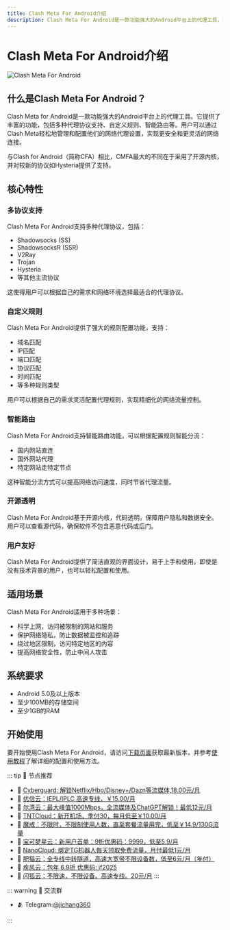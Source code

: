 ```yaml
---
title: Clash Meta For Android介绍
description: Clash Meta For Android是一款功能强大的Android平台上的代理工具，提供多种代理协议支持、自定义规则、智能路由等功能
---
```


# Clash Meta For Android介绍

![Clash Meta For Android](/assets/logo.webp "Clash Meta For Android")

## 什么是Clash Meta For Android？

Clash Meta for Android是一款功能强大的Android平台上的代理工具。它提供了丰富的功能，包括多种代理协议支持、自定义规则、智能路由等。用户可以通过Clash Meta轻松地管理和配置他们的网络代理设置，实现更安全和更灵活的网络连接。

与Clash for Android（简称CFA）相比，CMFA最大的不同在于采用了开源内核，并对较新的协议如Hysteria提供了支持。

## 核心特性

### 多协议支持

Clash Meta For Android支持多种代理协议，包括：

- Shadowsocks (SS)
- ShadowsocksR (SSR)
- V2Ray
- Trojan
- Hysteria
- 等其他主流协议

这使得用户可以根据自己的需求和网络环境选择最适合的代理协议。

### 自定义规则

Clash Meta For Android提供了强大的规则配置功能，支持：

- 域名匹配
- IP匹配
- 端口匹配
- 协议匹配
- 时间匹配
- 等多种规则类型

用户可以根据自己的需求灵活配置代理规则，实现精细化的网络流量控制。

### 智能路由

Clash Meta For Android支持智能路由功能，可以根据配置规则智能分流：

- 国内网站直连
- 国外网站代理
- 特定网站走特定节点

这种智能分流方式可以提高网络访问速度，同时节省代理流量。

### 开源透明

Clash Meta For Android基于开源内核，代码透明，保障用户隐私和数据安全。用户可以查看源代码，确保软件不包含恶意代码或后门。

### 用户友好

Clash Meta For Android提供了简洁直观的界面设计，易于上手和使用。即使是没有技术背景的用户，也可以轻松配置和使用。

## 适用场景

Clash Meta For Android适用于多种场景：

- 科学上网，访问被限制的网站和服务
- 保护网络隐私，防止数据被监控和追踪
- 绕过地区限制，访问特定地区的内容
- 提高网络安全性，防止中间人攻击

## 系统要求

- Android 5.0及以上版本
- 至少100MB的存储空间
- 至少1GB的RAM

## 开始使用

要开始使用Clash Meta For Android，请访问[下载页面](/download.md)获取最新版本，并参考[使用教程](/tutorial.md)了解详细的配置和使用方法。

::: tip 🎉 节点推荐
- 🚀 [Cyberguard: 解锁Netflix/Hbo/Disney+/Dazn等流媒体,18.00元/月](https://www.cyberguard.best/#/register?code=XsreC0T5)<br>
- 🚀 [优信云：IEPL/IPLC 高速专线，￥15.00/月](https://www.优信云.com/#/register?code=JRtE5uIV)<br>
- 🚀 [尔湾云：最大峰值1000Mbps，全流媒体及ChatGPT解锁！最低12元/月](https://erwan6.net/auth/register?code=BoObCd)<br>
- 🚀 [TNTCloud：新开机场，季付30，每月低至￥10.00/月](https://haibing822.tntvipaff.cc/#/register?code=GtjJVgml)<br>
- 🚀 [魔戒：不限时，不限制使用人数，直至套餐流量用完，低至￥14.9/130G流量](https://mojie.app/#/register?code=sSdtPtLo)<br>
- 🚀 [宝可梦星云：新用户首单：9折优惠码：9999，低至5.9/月 ](https://a.suola.link/pokemon)<br>
- 🚀 [NanoCloud: 绑定TG机器人每天领取免费流量，月付最低1元/月](https://edu.uodoo.bid/auth/register?code=JMiOQDHf)<br>
- 🚀 [肥猫云：全专线中转隧道，高速大宽带不限设备数，低至6元/月（年付）](https://fchb1188.fcvipaff.cc/register?aff=X1vZd2wf)<br>
- 🚀 [疾风云：包年 6.9折 优惠码: jf2025](https://homes.tr25.cn?code=ReCm)<br>
- 🚀 [闪狐云：不限速，不限设备。高速专线。20元/月](https://inv02.ffaff.cc/register?aff=WQApz2pv)
:::

::: warning  💬 交流群

- 🫂 Telegram:[@jichang360](https://t.me/jichang360)

:::